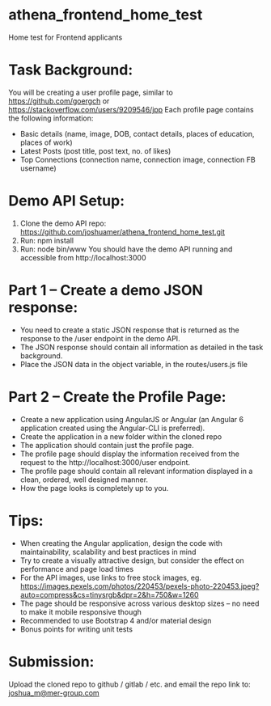 # athena_frontend_home_test
Home test for Frontend applicants

# Task Background:
You will be creating a user profile page, similar to https://github.com/goergch or https://stackoverflow.com/users/9209546/jpp
Each profile page contains the following information:
-	Basic details (name, image, DOB, contact details, places of education, places of work)
-	Latest Posts (post title, post text, no. of likes)
-	Top Connections (connection name, connection image, connection FB username)

# Demo API Setup:
1)	Clone the demo API repo: https://github.com/joshuamer/athena_frontend_home_test.git
2)	Run: npm install
3)	Run: node bin/www
You should have the demo API running and accessible from http://localhost:3000

# Part 1 – Create a demo JSON response:
 - You need to create a static JSON response that is returned as the response to the /user endpoint in the demo API.
 - The JSON response should contain all information as detailed in the task background. 
 - Place the JSON data in the object variable, in the routes/users.js file

# Part 2 – Create the Profile Page:
 - Create a new application using AngularJS or Angular (an Angular 6 application created using the Angular-CLI is preferred).
 - Create the application in a new folder within the cloned repo
 - The application should contain just the profile page.
 - The profile page should display the information received from the request to the http://localhost:3000/user endpoint.
 - The profile page should contain all relevant information displayed in a clean, ordered, well designed manner.
 - How the page looks is completely up to you.

# Tips:
-	When creating the Angular application, design the code with maintainability, scalability and best practices in mind
-	Try to create a visually attractive design, but consider the effect on performance and page load times
-	For the API images, use links to free stock images, eg. https://images.pexels.com/photos/220453/pexels-photo-220453.jpeg?auto=compress&cs=tinysrgb&dpr=2&h=750&w=1260
-	The page should be responsive across various desktop sizes – no need to make it mobile responsive though
-	Recommended to use Bootstrap 4 and/or material design
-	Bonus points for writing unit tests

# Submission:
Upload the cloned repo to github / gitlab / etc. and email the repo link to: joshua_m@mer-group.com
